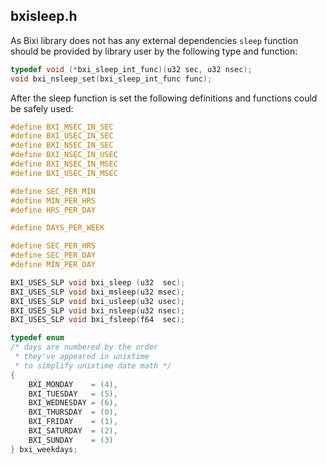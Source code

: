 ## bxisleep.h 

As Bixi library does not has any external dependencies `sleep` function should be
provided by library user by the following type and function:
```c
typedef void (*bxi_sleep_int_func)(u32 sec, u32 nsec);
void bxi_nsleep_set(bxi_sleep_int_func func);
```

After the sleep function is set the following definitions and functions could 
be safely used:
```c
#define BXI_MSEC_IN_SEC  
#define BXI_USEC_IN_SEC 
#define BXI_NSEC_IN_SEC  
#define BXI_NSEC_IN_USEC 
#define BXI_NSEC_IN_MSEC 
#define BXI_USEC_IN_MSEC
```
```c
#define SEC_PER_MIN 
#define MIN_PER_HRS 
#define HRS_PER_DAY 

#define DAYS_PER_WEEK 

#define SEC_PER_HRS 
#define SEC_PER_DAY 
#define MIN_PER_DAY
```
```c
BXI_USES_SLP void bxi_sleep (u32  sec);
BXI_USES_SLP void bxi_msleep(u32 msec);
BXI_USES_SLP void bxi_usleep(u32 usec);
BXI_USES_SLP void bxi_nsleep(u32 nsec);
BXI_USES_SLP void bxi_fsleep(f64  sec);
```
```c
typedef enum
/* days are numbered by the order
 * they've appeared in unixtime
 * to simplify unixtime date math */
{
    BXI_MONDAY    = (4),
    BXI_TUESDAY   = (5),
    BXI_WEDNESDAY = (6),
    BXI_THURSDAY  = (0),
    BXI_FRIDAY    = (1),
    BXI_SATURDAY  = (2),
    BXI_SUNDAY    = (3)
} bxi_weekdays;
```